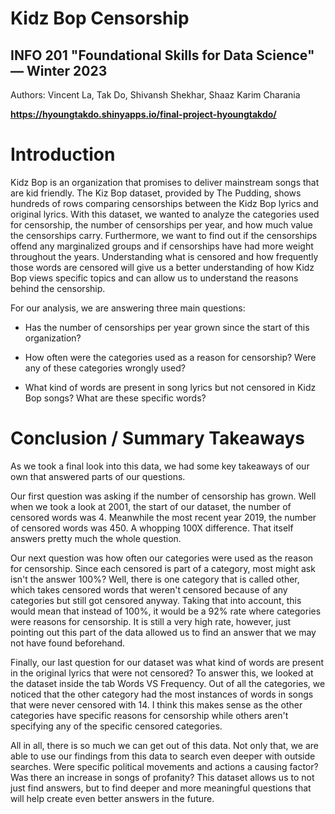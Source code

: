 # Kidz Bop Censorship
## INFO 201 "Foundational Skills for Data Science" — Winter 2023

Authors: Vincent La, Tak Do, Shivansh Shekhar, Shaaz Karim Charania

**https://hyoungtakdo.shinyapps.io/final-project-hyoungtakdo/**

# Introduction

Kidz Bop is an organization that promises to deliver mainstream songs that are kid friendly. The Kiz Bop dataset, provided by The Pudding, shows hundreds of rows comparing censorships between the Kidz Bop lyrics and original lyrics. With this dataset, we wanted to analyze the categories used for censorship, the number of censorships per year, and how much value the censorships carry. Furthermore, we want to find out if the censorships offend any marginalized groups and if censorships have had more weight throughout the years. Understanding what is censored and how frequently those words are censored will give us a better understanding of how Kidz Bop views specific topics and can allow us to understand the reasons behind the censorship.

For our analysis, we are answering three main questions:

* Has the number of censorships per year grown since the start of this organization?

* How often were the categories used as a reason for censorship? Were any of these categories wrongly used?

* What kind of words are present in song lyrics but not censored in Kidz Bop songs? What are these specific words?

# Conclusion / Summary Takeaways

As we took a final look into this data, we had some key takeaways of our own that answered parts of our questions.

Our first question was asking if the number of censorship has grown. Well when we took a look at 2001, the start of our dataset, the number of censored words was 4. Meanwhile the most recent year 2019, the number of censored words was 450. A whopping 100X difference. That itself answers pretty much the whole question.

Our next question was how often our categories were used as the reason for censorship. Since each censored is part of a category, most might ask isn't the answer 100%? Well, there is one category that is called other, which takes censored words that weren't censored because of any categories but still got censored anyway. Taking that into account, this would mean that instead of 100%, it would be a 92% rate where categories were reasons for censorship. It is still a very high rate, however, just pointing out this part of the data allowed us to find an answer that we may not have found beforehand.

Finally, our last question for our dataset was what kind of words are present in the original lyrics that were not censored? To answer this, we looked at the dataset inside the tab Words VS Frequency. Out of all the categories, we noticed that the other category had the most instances of words in songs that were never censored with 14. I think this makes sense as the other categories have specific reasons for censorship while others aren't specifying any of the specific censored categories.

All in all, there is so much we can get out of this data. Not only that, we are able to use our findings from this data to search even deeper with outside searches. Were specific political movements and actions a causing factor? Was there an increase in songs of profanity? This dataset allows us to not just find answers, but to find deeper and more meaningful questions that will help create even better answers in the future.